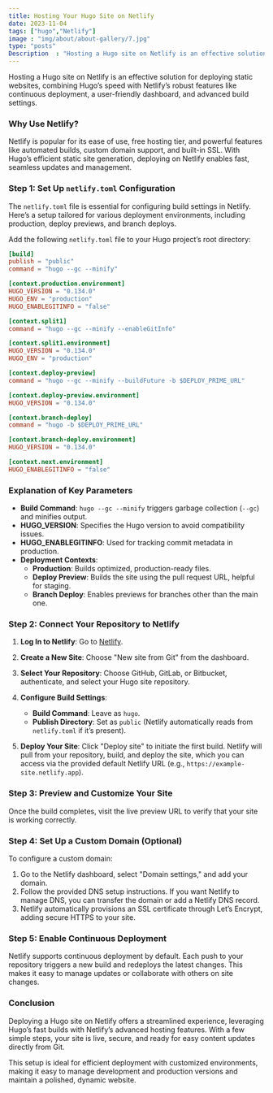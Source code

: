 ```yaml
---
title: Hosting Your Hugo Site on Netlify
date: 2023-11-04
tags: ["hugo","Netlify"]
image : "img/about/about-gallery/7.jpg"
type: "posts"
Description  : "Hosting a Hugo site on Netlify is an effective solution for deploying static websites, combining Hugo’s speed with Netlify’s robust features.."
---
```


Hosting a Hugo site on Netlify is an effective solution for deploying static websites, combining Hugo’s speed with Netlify’s robust features like continuous deployment, a user-friendly dashboard, and advanced build settings.

### Why Use Netlify?
Netlify is popular for its ease of use, free hosting tier, and powerful features like automated builds, custom domain support, and built-in SSL. With Hugo’s efficient static site generation, deploying on Netlify enables fast, seamless updates and management.

### Step 1: Set Up `netlify.toml` Configuration

The `netlify.toml` file is essential for configuring build settings in Netlify. Here’s a setup tailored for various deployment environments, including production, deploy previews, and branch deploys.

Add the following `netlify.toml` file to your Hugo project’s root directory:

```toml
[build]
publish = "public"
command = "hugo --gc --minify"

[context.production.environment]
HUGO_VERSION = "0.134.0"
HUGO_ENV = "production"
HUGO_ENABLEGITINFO = "false"

[context.split1]
command = "hugo --gc --minify --enableGitInfo"

[context.split1.environment]
HUGO_VERSION = "0.134.0"
HUGO_ENV = "production"

[context.deploy-preview]
command = "hugo --gc --minify --buildFuture -b $DEPLOY_PRIME_URL"

[context.deploy-preview.environment]
HUGO_VERSION = "0.134.0"

[context.branch-deploy]
command = "hugo -b $DEPLOY_PRIME_URL"

[context.branch-deploy.environment]
HUGO_VERSION = "0.134.0"

[context.next.environment]
HUGO_ENABLEGITINFO = "false"
```

### Explanation of Key Parameters
- **Build Command**: `hugo --gc --minify` triggers garbage collection (`--gc`) and minifies output.
- **HUGO_VERSION**: Specifies the Hugo version to avoid compatibility issues.
- **HUGO_ENABLEGITINFO**: Used for tracking commit metadata in production.
- **Deployment Contexts**:
  - **Production**: Builds optimized, production-ready files.
  - **Deploy Preview**: Builds the site using the pull request URL, helpful for staging.
  - **Branch Deploy**: Enables previews for branches other than the main one.

### Step 2: Connect Your Repository to Netlify
1. **Log In to Netlify**: Go to [Netlify](https://app.netlify.com/).
2. **Create a New Site**: Choose "New site from Git" from the dashboard.
3. **Select Your Repository**: Choose GitHub, GitLab, or Bitbucket, authenticate, and select your Hugo site repository.
4. **Configure Build Settings**:
   - **Build Command**: Leave as `hugo`.
   - **Publish Directory**: Set as `public` (Netlify automatically reads from `netlify.toml` if it’s present).

5. **Deploy Your Site**: Click "Deploy site" to initiate the first build. Netlify will pull from your repository, build, and deploy the site, which you can access via the provided default Netlify URL (e.g., `https://example-site.netlify.app`).

### Step 3: Preview and Customize Your Site
Once the build completes, visit the live preview URL to verify that your site is working correctly.

### Step 4: Set Up a Custom Domain (Optional)
To configure a custom domain:
1. Go to the Netlify dashboard, select "Domain settings," and add your domain.
2. Follow the provided DNS setup instructions. If you want Netlify to manage DNS, you can transfer the domain or add a Netlify DNS record.
3. Netlify automatically provisions an SSL certificate through Let’s Encrypt, adding secure HTTPS to your site.

### Step 5: Enable Continuous Deployment
Netlify supports continuous deployment by default. Each push to your repository triggers a new build and redeploys the latest changes. This makes it easy to manage updates or collaborate with others on site changes.

### Conclusion
Deploying a Hugo site on Netlify offers a streamlined experience, leveraging Hugo’s fast builds with Netlify’s advanced hosting features. With a few simple steps, your site is live, secure, and ready for easy content updates directly from Git.

This setup is ideal for efficient deployment with customized environments, making it easy to manage development and production versions and maintain a polished, dynamic website.